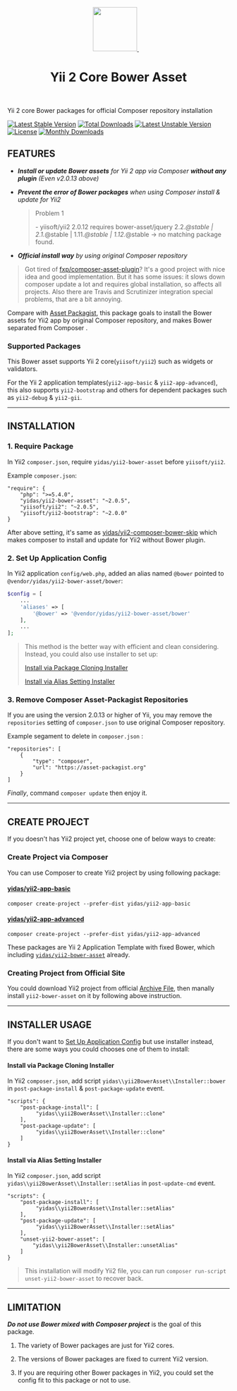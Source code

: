 <p align="center">
    <a href="https://github.com/yiisoft" target="_blank">
        <img src="https://avatars0.githubusercontent.com/u/993323" height="100px">
    </a>
    <h1 align="center">Yii 2 Core Bower Asset</h1>
    <br>
</p>

Yii 2 core Bower packages for official Composer repository installation

[![Latest Stable Version](https://poser.pugx.org/yidas/yii2-bower-asset/v/stable?format=flat-square)](https://packagist.org/packages/yidas/yii2-bower-asset)
[![Total Downloads](https://poser.pugx.org/yidas/yii2-bower-asset/downloads?format=flat-square)](https://packagist.org/packages/yidas/yii2-bower-asset)
[![Latest Unstable Version](https://poser.pugx.org/yidas/yii2-bower-asset/v/unstable?format=flat-square)](https://packagist.org/packages/yidas/yii2-bower-asset)
[![License](https://poser.pugx.org/yidas/yii2-bower-asset/license?format=flat-square)](https://packagist.org/packages/yidas/yii2-bower-asset)
[![Monthly Downloads](https://poser.pugx.org/yidas/yii2-bower-asset/d/monthly?format=flat-square)](https://packagist.org/packages/yidas/yii2-bower-asset)

FEATURES
--------

- ***Install or update Bower assets** for Yii 2 app via Composer **without any plugin** (Even v2.0.13 above)*

- ***Prevent the error of Bower packages** when using Composer install & update for Yii2*

  > Problem 1
  >
  >   \- yiisoft/yii2 2.0.12 requires bower-asset/jquery 2.2.*@stable | 2.1.*@stable | 1.11.*@stable | 1.12.*@stable -> no matching package found.

- ***Official install way** by using original Composer repository*

> Got tired of [fxp/composer-asset-plugin](https://github.com/fxpio/composer-asset-plugin)? It's a good project with nice idea and good implementation. But it has some issues: it slows down composer update a lot and requires global installation, so affects all projects. Also there are Travis and Scrutinizer integration special problems, that are a bit annoying.

Compare with [Asset Packagist](https://asset-packagist.org/), this package goals to install the Bower assets for Yii2 app by original Composer repository, and makes Bower separated from Composer .

### Supported Packages

This Bower asset supports Yii 2 core(`yiisoft/yii2`) such as widgets or validators.

For the Yii 2 application templates(`yii2-app-basic` & `yii2-app-advanced`), this also supports `yii2-bootstrap` and others for dependent packages such as `yii2-debug` & `yii2-gii`.

---

INSTALLATION
------------

### 1. Require Package

In Yii2 `composer.json`, require `yidas/yii2-bower-asset` before `yiisoft/yii2`.

Example `composer.json`:

```
"require": {
    "php": ">=5.4.0",
    "yidas/yii2-bower-asset": "~2.0.5",
    "yiisoft/yii2": "~2.0.5",
    "yiisoft/yii2-bootstrap": "~2.0.0"
}
```

After above setting, it's same as [yidas/yii2-composer-bower-skip](https://github.com/yidas/yii2-composer-bower-skip) which makes composer to install and update for Yii2 without Bower plugin.


### 2. Set Up Application Config

In Yii2 application `config/web.php`, added an alias named `@bower` pointed to `@vendor/yidas/yii2-bower-asset/bower`:

```php
$config = [
    ...
    'aliases' => [
        '@bower' => '@vendor/yidas/yii2-bower-asset/bower'
    ],
    ...
];
```

> This method is the better way with efficient and clean considering. Instead, you could also use installer to set up:
> 
> [Install via Package Cloning Installer](#install-via-package-cloning-installer)
>
> [Install via Alias Setting Installer](#install-via-alias-setting-installer)


### 3. Remove Composer Asset-Packagist Repositories 

If you are using the version 2.0.13 or higher of Yii, you may remove the `repositories` setting of `composer.json` to use original Composer repository.

Example segament to delete in `composer.json` :

```
"repositories": [
    {
        "type": "composer",
        "url": "https://asset-packagist.org"
    }
]
```

*Finally*, command `composer update` then enjoy it.

---

CREATE PROJECT
--------------

If you doesn't has Yii2 project yet, choose one of below ways to create:

### Create Project via Composer

You can use Composer to create Yii2 project by using following package:  

#### [yidas/yii2-app-basic](https://github.com/yidas/yii2-app-basic)

```
composer create-project --prefer-dist yidas/yii2-app-basic
``` 

#### [yidas/yii2-app-advanced](https://github.com/yidas/yii2-app-advanced)
```
composer create-project --prefer-dist yidas/yii2-app-advanced
```

These packages are Yii 2 Application Template with fixed Bower, which including [`yidas/yii2-bower-asset`](https://github.com/yidas/yii2-bower-asset) already.


### Creating Project from Official Site

You could download Yii2 project from official [Archive File](http://www.yiiframework.com/download/), then manally install `yii2-bower-asset` on it by following above instruction.

---

INSTALLER USAGE
---------------

If you don't want to [Set Up Application Config](#2-set-up-application-config) but use installer instead, there are some ways you could chooses one of them to install:

#### Install via Package Cloning Installer

In Yii2 `composer.json`, add script `yidas\\yii2BowerAsset\\Installer::bower` in `post-package-install` & `post-package-update` event.

```
"scripts": {
    "post-package-install": [
         "yidas\\yii2BowerAsset\\Installer::clone"
    ],
    "post-package-update": [
         "yidas\\yii2BowerAsset\\Installer::clone"
    ]
}
```

#### Install via Alias Setting Installer

In Yii2 `composer.json`, add script `yidas\\yii2BowerAsset\\Installer::setAlias` in `post-update-cmd` event.

```
"scripts": {
    "post-package-install": [
         "yidas\\yii2BowerAsset\\Installer::setAlias"
    ],
    "post-package-update": [
         "yidas\\yii2BowerAsset\\Installer::setAlias"
    ],
    "unset-yii2-bower-asset": [
        "yidas\\yii2BowerAsset\\Installer::unsetAlias"
    ]
}
```

> This installation will modify Yii2 file, you can run `composer run-script unset-yii2-bower-asset` to recover back.

---

LIMITATION
----------

***Do not use Bower mixed with Composer project*** is the goal of this package.

1. The variety of Bower packages are just for Yii2 cores. 

2. The versions of Bower packages are fixed to current Yii2 version.

3. If you are requiring other Bower packages in Yii2, you could set the config fit to this package or not to use. 
